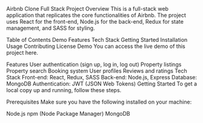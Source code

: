 Airbnb Clone Full Stack Project
Overview
This is a full-stack web application that replicates the core functionalities of Airbnb. The project uses React for the front-end, Node.js for the back-end, Redux for state management, and SASS for styling.

Table of Contents
Demo
Features
Tech Stack
Getting Started
Installation
Usage
Contributing
License
Demo
You can access the live demo of this project here.

Features
User authentication (sign up, log in, log out)
Property listings
Property search
Booking system
User profiles
Reviews and ratings
Tech Stack
Front-end: React, Redux, SASS
Back-end: Node.js, Express
Database: MongoDB
Authentication: JWT (JSON Web Tokens)
Getting Started
To get a local copy up and running, follow these steps.

Prerequisites
Make sure you have the following installed on your machine:

Node.js
npm (Node Package Manager)
MongoDB
